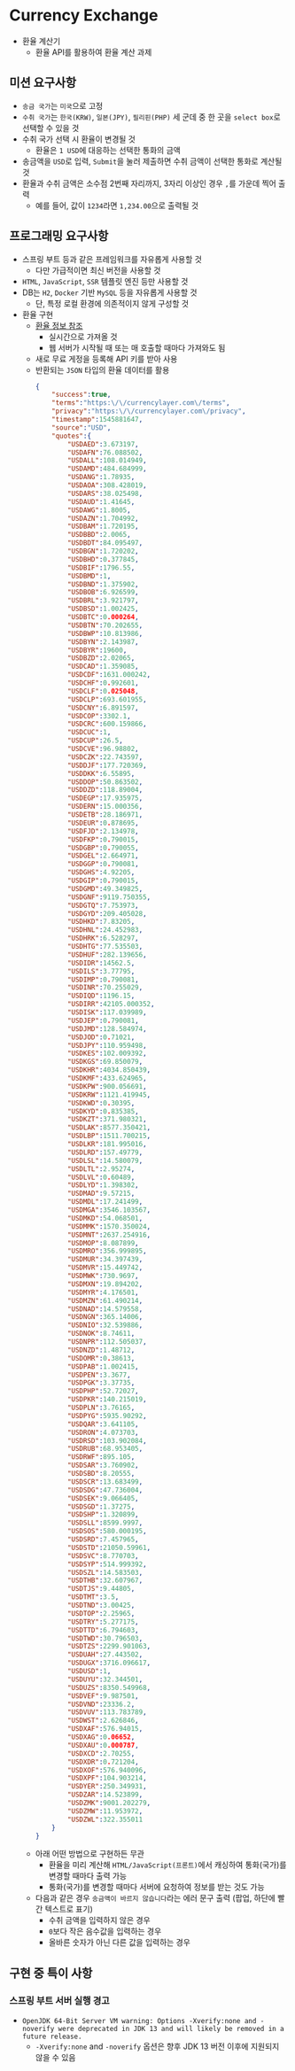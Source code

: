 # Currency Exchange
* 환율 계산기
  * 환율 API를 활용하여 환율 계산 과제

## 미션 요구사항

* `송금 국가`는 `미국`으로 고정
* `수취 국가`는 `한국(KRW)`, `일본(JPY)`, `필리핀(PHP)` 세 군데 중 한 곳을 `select box`로 선택할 수 있을 것
* 수취 국가 선택 시 환율이 변경될 것
    * 환율은 `1 USD`에 대응하는 선택한 통화의 금액
* 송금액을 `USD`로 입력, `Submit`을 눌러 제출하면 수취 금액이 선택한 통화로 계산될 것
* 환율과 수취 금액은 소수점 2번째 자리까지, 3자리 이상인 경우 `,`를 가운데 찍어 출력
    * 예를 들어, 값이 `1234`라면 `1,234.00`으로 출력될 것

## 프로그래밍 요구사항

* 스프링 부트 등과 같은 프레임워크를 자유롭게 사용할 것
  * 다만 가급적이면 최신 버전을 사용할 것
* `HTML`, `JavaScript`, `SSR` 템플릿 엔진 등만 사용할 것
* DB는 `H2`, `Docker` 기반 `MySQL` 등을 자유롭게 사용할 것
  * 단, 특정 로컬 환경에 의존적이지 않게 구성할 것
* 환율 구현
  * [환율 정보 참조](https://currencylayer.com/)
    * 실시간으로 가져올 것
    * 웹 서버가 시작될 때 또는 매 호출할 때마다 가져와도 됨
  * 새로 무료 게정을 등록해 API 키를 받아 사용
  * 반환되는 `JSON` 타입의 환율 데이터를 활용
    ~~~json
    {
        "success":true,
        "terms":"https:\/\/currencylayer.com\/terms",
        "privacy":"https:\/\/currencylayer.com\/privacy",
        "timestamp":1545881647,
        "source":"USD",
        "quotes":{
            "USDAED":3.673197,
            "USDAFN":76.088502,
            "USDALL":108.014949,
            "USDAMD":484.684999,
            "USDANG":1.78935,
            "USDAOA":308.428019,
            "USDARS":38.025498,
            "USDAUD":1.41645,
            "USDAWG":1.8005,
            "USDAZN":1.704992,
            "USDBAM":1.720195,
            "USDBBD":2.0065,
            "USDBDT":84.095497,
            "USDBGN":1.720202,
            "USDBHD":0.377845,
            "USDBIF":1796.55,
            "USDBMD":1,
            "USDBND":1.375902,
            "USDBOB":6.926599,
            "USDBRL":3.921797,
            "USDBSD":1.002425,
            "USDBTC":0.000264,
            "USDBTN":70.202655,
            "USDBWP":10.813986,
            "USDBYN":2.143987,
            "USDBYR":19600,
            "USDBZD":2.02065,
            "USDCAD":1.359085,
            "USDCDF":1631.000242,
            "USDCHF":0.992601,
            "USDCLF":0.025048,
            "USDCLP":693.601955,
            "USDCNY":6.891597,
            "USDCOP":3302.1,
            "USDCRC":600.159866,
            "USDCUC":1,
            "USDCUP":26.5,
            "USDCVE":96.98802,
            "USDCZK":22.743597,
            "USDDJF":177.720369,
            "USDDKK":6.55895,
            "USDDOP":50.863502,
            "USDDZD":118.89004,
            "USDEGP":17.935975,
            "USDERN":15.000356,
            "USDETB":28.186971,
            "USDEUR":0.878695,
            "USDFJD":2.134978,
            "USDFKP":0.790015,
            "USDGBP":0.790055,
            "USDGEL":2.664971,
            "USDGGP":0.790081,
            "USDGHS":4.92205,
            "USDGIP":0.790015,
            "USDGMD":49.349825,
            "USDGNF":9119.750355,
            "USDGTQ":7.753973,
            "USDGYD":209.405028,
            "USDHKD":7.83205,
            "USDHNL":24.452983,
            "USDHRK":6.528297,
            "USDHTG":77.535503,
            "USDHUF":282.139656,
            "USDIDR":14562.5,
            "USDILS":3.77795,
            "USDIMP":0.790081,
            "USDINR":70.255029,
            "USDIQD":1196.15,
            "USDIRR":42105.000352,
            "USDISK":117.039989,
            "USDJEP":0.790081,
            "USDJMD":128.584974,
            "USDJOD":0.71021,
            "USDJPY":110.959498,
            "USDKES":102.009392,
            "USDKGS":69.850079,
            "USDKHR":4034.850439,
            "USDKMF":433.624965,
            "USDKPW":900.056691,
            "USDKRW":1121.419945,
            "USDKWD":0.30395,
            "USDKYD":0.835385,
            "USDKZT":371.980321,
            "USDLAK":8577.350421,
            "USDLBP":1511.700215,
            "USDLKR":181.995016,
            "USDLRD":157.49779,
            "USDLSL":14.580079,
            "USDLTL":2.95274,
            "USDLVL":0.60489,
            "USDLYD":1.398302,
            "USDMAD":9.57215,
            "USDMDL":17.241499,
            "USDMGA":3546.103567,
            "USDMKD":54.068501,
            "USDMMK":1570.350024,
            "USDMNT":2637.254916,
            "USDMOP":8.087899,
            "USDMRO":356.999895,
            "USDMUR":34.397439,
            "USDMVR":15.449742,
            "USDMWK":730.9697,
            "USDMXN":19.894202,
            "USDMYR":4.176501,
            "USDMZN":61.490214,
            "USDNAD":14.579558,
            "USDNGN":365.14006,
            "USDNIO":32.539886,
            "USDNOK":8.74611,
            "USDNPR":112.505037,
            "USDNZD":1.48712,
            "USDOMR":0.38613,
            "USDPAB":1.002415,
            "USDPEN":3.3677,
            "USDPGK":3.37735,
            "USDPHP":52.72027,
            "USDPKR":140.215019,
            "USDPLN":3.76165,
            "USDPYG":5935.90292,
            "USDQAR":3.641105,
            "USDRON":4.073703,
            "USDRSD":103.902084,
            "USDRUB":68.953405,
            "USDRWF":895.105,
            "USDSAR":3.760902,
            "USDSBD":8.20555,
            "USDSCR":13.683499,
            "USDSDG":47.736004,
            "USDSEK":9.066405,
            "USDSGD":1.37275,
            "USDSHP":1.320899,
            "USDSLL":8599.9997,
            "USDSOS":580.000195,
            "USDSRD":7.457965,
            "USDSTD":21050.59961,
            "USDSVC":8.770703,
            "USDSYP":514.999392,
            "USDSZL":14.583503,
            "USDTHB":32.607967,
            "USDTJS":9.44805,
            "USDTMT":3.5,
            "USDTND":3.00425,
            "USDTOP":2.25965,
            "USDTRY":5.277175,
            "USDTTD":6.794603,
            "USDTWD":30.796503,
            "USDTZS":2299.901063,
            "USDUAH":27.443502,
            "USDUGX":3716.096617,
            "USDUSD":1,
            "USDUYU":32.344501,
            "USDUZS":8350.549968,
            "USDVEF":9.987501,
            "USDVND":23336.2,
            "USDVUV":113.783789,
            "USDWST":2.626846,
            "USDXAF":576.94015,
            "USDXAG":0.06652,
            "USDXAU":0.000787,
            "USDXCD":2.70255,
            "USDXDR":0.721204,
            "USDXOF":576.940096,
            "USDXPF":104.903214,
            "USDYER":250.349931,
            "USDZAR":14.523899,
            "USDZMK":9001.202279,
            "USDZMW":11.953972,
            "USDZWL":322.355011
        }
    }
    ~~~
  * 아래 어떤 방법으로 구현하든 무관
    * 환율을 미리 계산해 `HTML/JavaScript(프론트)`에서 캐싱하여 통화(국가)를 변경할 때마다 출력 가능
    * 통화(국가)를 변경할 때마다 서버에 요청하여 정보를 받는 것도 가능
  * 다음과 같은 경우 `송금액이 바르지 않습니다`라는 에러 문구 출력 (팝업, 하단에 빨간 텍스트로 표기)
    * 수취 금액을 입력하지 않은 경우
    * `0`보다 작은 음수값을 입력하는 경우
    * 올바른 숫자가 아닌 다른 값을 입력하는 경우

## 구현 중 특이 사항

### 스프링 부트 서버 실행 경고
* `OpenJDK 64-Bit Server VM warning: Options -Xverify:none and -noverify were deprecated in JDK 13 and will likely be removed in a future release.`
  * `-Xverify:none` and `-noverify` 옵션은 향후 JDK 13 버전 이후에 지원되지 않을 수 있음
